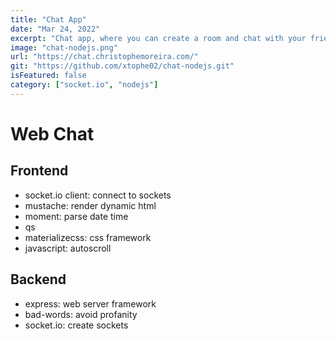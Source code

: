 ```yaml
---
title: "Chat App"
date: "Mar 24, 2022"
excerpt: "Chat app, where you can create a room and chat with your friends"
image: "chat-nodejs.png"
url: "https://chat.christophemoreira.com/"
git: "https://github.com/xtophe02/chat-nodejs.git"
isFeatured: false
category: ["socket.io", "nodejs"]
---
```


# Web Chat

## Frontend

- socket.io client: connect to sockets
- mustache: render dynamic html
- moment: parse date time
- qs
- materializecss: css framework
- javascript: autoscroll

## Backend

- express: web server framework
- bad-words: avoid profanity
- socket.io: create sockets
